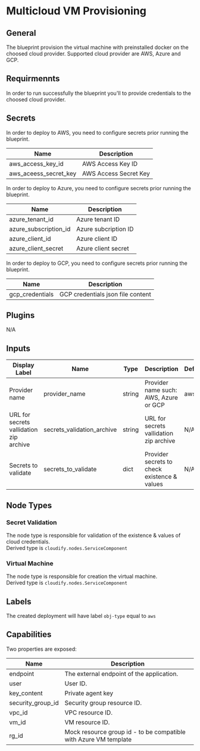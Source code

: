 # Multicloud VM Provisioning

## General
The blueprint provision the virtual machine with preinstalled docker on the choosed cloud provider. Supported cloud provider are AWS, Azure and GCP.

## Requirmennts
In order to run successfully the blueprint you'll to provide credentials to the choosed cloud provider. 

## Secrets

In order to deploy to AWS, you need to configure secrets prior running the blueprint.

| Name                  | Description           |
| --------------------- | --------------------- |
| aws_access_key_id     | AWS Access Key ID     |
| aws_aceess_secret_key | AWS Access Secret Key |

In order to deploy to Azure, you need to configure secrets prior running the blueprint.

| Name                  | Description            |
| --------------------- | ---------------------- |
| azure_tenant_id       | Azure tenant ID        |
| azure_subscription_id | Azure subcription ID   |
| azure_client_id       | Azure client ID        |
| azure_client_secret   | Azure client secret    |

In order to deploy to GCP, you need to configure secrets prior running the blueprint.

| Name                  | Description                       |
| --------------------- | --------------------------------- |
| gcp_credentials       | GCP credentials json file content |


## Plugins

N/A 

## Inputs

| Display Label                           | Name                       | Type   | Description                                  | Default   |
| --------------------------------------- | -------------------------- | ------ | -------------------------------------------- | --------- |
| Provider name                           | provider_name              | string | Provider name such: AWS, Azure or GCP        | aws       |
| URL for secrets vallidation zip archive | secrets_validation_archive | string | URL for secrets vallidation zip archive      | N/A       |
| Secrets to validate                     | secrets_to_validate        | dict   | Provider secrets to check existence & values | N/A       |

## Node Types

### Secret Validation
The node type is responsible for validation of the existence & values of cloud credentials.\
Derived type is `cloudify.nodes.ServiceComponent`

### Virtual Machine
The node type is responsible for creation the virtual machine.\
Derived type is `cloudify.nodes.ServiceComponent`

## Labels
The created deployment will have label `obj-type` equal to `aws`

## Capabilities
Two properties are exposed:

| Name              | Description                                                        |
| ----------------- | ------------------------------------------------------------------ |
| endpoint          | The external endpoint of the application.                          |
| user              | User ID.                                                           |
| key_content       | Private agent key                                                  |
| security_group_id | Security group resource ID.                                        |
| vpc_id            | VPC resource ID.                                                   |
| vm_id             | VM resource ID.                                                    |
| rg_id             | Mock resource group id - to be compatible with Azure VM template   |